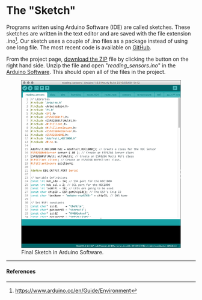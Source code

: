 <!--
title: The "Sketch"
summary: This document describes the code that we used for our project.
author: G. L. Clark, II
date Created: March 18, 2016
date Modified:{{ file.mtime }}
filename: sketch.md
-->

# The "Sketch"

Programs written using Arduino Software (IDE) are called sketches. These sketches are written in the text editor and are saved with the file extension .ino[^1]. Our sketch uses a couple of .ino files as a package instead of using one long file. The most recent code is available on [GitHub](https://github.com/shuWebDev/nj-makerDay-2016). 

From the project page, [download the ZIP](https://github.com/shuWebDev/nj-makerDay-2016/archive/master.zip) file by clicking the button on the right hand side. Unzip the file and open "_reading_sensors.ino_" in the [Arduino Software](https://www.arduino.cc/en/Main/Software). This should open all of the files in the project.

<figure>
<img src="../assets/images/sketch-final.png" alt="Final Sketch">
<figcaption>Final Sketch in Arduino Software.</figcaption>
</figure>



---

#### References

[^1]: https://www.arduino.cc/en/Guide/Environment